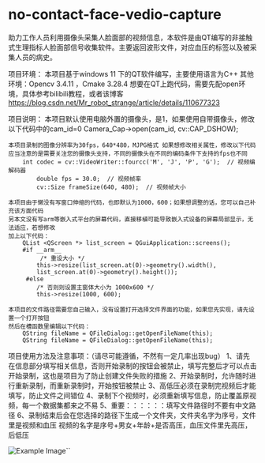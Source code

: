 # no-contact-face-vedio-capture
助力工作人员利用摄像头采集人脸面部的视频信息，本软件是由QT编写的非接触式生理指标人脸面部信号收集软件。主要返回波形文件，对应血压的标签以及被采集人员的病史。

项目环境：
	本项目基于windows 11 下的QT软件编写，主要使用语言为C++
	其他环境：Opencv 3.4.11 ，Cmake 3.28.4
	想要在QT上跑代码，需要先配open环境，具体参考bilibili教程，或者该博客	https://blog.csdn.net/Mr_robot_strange/article/details/110677323


项目说明：
	本项目默认使用电脑外置的摄像头，是1，如果使用自带摄像头，修改以下代码中的cam_id=0
		Camera_Cap->open(cam_id, cv::CAP_DSHOW);

	本项目录制的图像分辨率为30fps，640*480，MJPG格式 如果想修改相关属性，修改以下代码
	应当注意的是需要关注您的摄像头支持，不同的摄像头在不同的编码条件下支持的fps也不同
		int codec = cv::VideoWriter::fourcc('M', 'J', 'P', 'G');  // 视频编解码器
        	double fps = 30.0;  // 视频帧率
        	cv::Size frameSize(640, 480);  // 视频帧大小
	
	本项目由于懒没有写窗口伸缩的代码，也即默认为1000，600；如果想调整的话，您可以自己补充该方面代码
	另本文没有写arm等嵌入式平台的屏幕代码，直接移植可能导致嵌入式设备的屏幕局部显示，无法适应，若想修改
	加上以下代码：
		QList <QScreen *> list_screen = QGuiApplication::screens();
		#if __arm__
			 /* 重设大小 */
			this->resize(list_screen.at(0)->geometry().width(),
			list_screen.at(0)->geometry().height());
		 #else
			/* 否则则设置主窗体大小为 1000x600 */
			this->resize(1000, 600);
	
	本项目的文件路径需要您自己输入，没有设置打开选择文件界面的功能，如果您先实现，请先设置一个打开按钮
	然后在槽函数里编辑以下代码：
		QString fileName = QFileDialog::getOpenFileName(this);
		QString fileName = QFileDialog::getOpenFileName(this);


项目使用方法及注意事项：（请尽可能遵循，不然有一定几率出现bug）
	1、请先在信息部分填写相关信息，否则开始录制的按钮会被禁止，填写完整后才可以点击开始录制，这也是项目为了防止创建文件失败的措施
	2、开始录制时，允许随时进行重新录制，而重新录制时，开始按钮被禁止
	3、高低压必须在录制完视频后才能填写，防止文件之间错位
	4、录制下个视频时，必须重新填写信息，防止覆盖原视频，每一个数据集都来之不易
	5、重要：：：：：：填写文件路径时不要有中文路径
	6、录制结束后会在您选择的路径下生成一个文件夹，文件夹名字为序号，文件里是视频和血压
		视频的名字是序号+男女+年龄+是否高压，血压文件里先高压，后低压

  ![Example Image](image/效果图1.png)``

